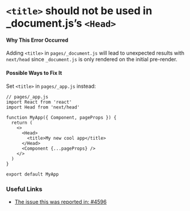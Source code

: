 `<title>` should not be used in \_document.js’s `<Head>`
========================================================

#### Why This Error Occurred

Adding `<title>` in `pages/_document.js` will lead to unexpected results with `next/head` since `_document.js` is only rendered on the initial pre-render.

#### Possible Ways to Fix It

Set `<title>` in `pages/_app.js` instead:

    // pages/_app.js
    import React from 'react'
    import Head from 'next/head'

    function MyApp({ Component, pageProps }) {
      return (
        <>
          <Head>
            <title>My new cool app</title>
          </Head>
          <Component {...pageProps} />
        </>
      )
    }

    export default MyApp

### Useful Links

-   [The issue this was reported in: \#4596](https://github.com/vercel/next.js/issues/4596)
